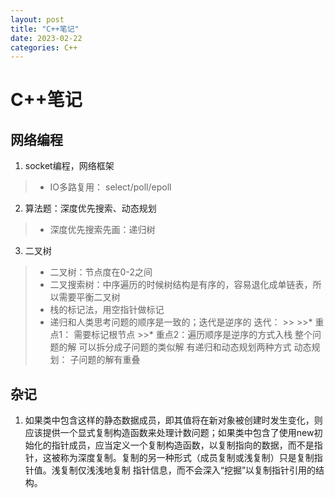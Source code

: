 ```yaml
---
layout: post
title: "C++笔记"
date: 2023-02-22
categories: C++
---
```


# C++笔记

## 网络编程

  1. socket编程，网络框架

  >* IO多路复用： select/poll/epoll

  2. 算法题：深度优先搜索、动态规划
  
  >* 深度优先搜索先画：递归树

  3. 二叉树
  >
  >* 二叉树：节点度在0-2之间
  >* 二叉搜索树：中序遍历的时候树结构是有序的，容易退化成单链表，所以需要平衡二叉树
  >* 栈的标记法，用空指针做标记
  >* 递归和人类思考问题的顺序是一致的；迭代是逆序的
    迭代：
       >>
       >>* 重点1： 需要标记根节点
       >>* 重点2：遍历顺序是逆序的方式入栈
    整个问题的解 可以拆分成子问题的类似解
    有递归和动态规划两种方式
    动态规划： 子问题的解有重叠

## 杂记

  1. 如果类中包含这样的静态数据成员，即其值将在新对象被创建时发生变化，则应该提供一个显式复制构造函数来处理计数问题；如果类中包含了使用new初始化的指针成员，应当定义一个复制构造函数，以复制指向的数据，而不是指针，这被称为深度复制。复制的另一种形式（成员复制或浅复制）只是复制指针值。浅复制仅浅浅地复制 指针信息，而不会深入“挖掘”以复制指针引用的结构。
